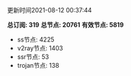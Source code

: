 更新时间2021-08-12 00:37:44

**总订阅: 319**
**总节点: 20761**
**有效节点: 5819**
- ss节点: 4225
- v2ray节点: 1403
- ssr节点: 53
- trojan节点: 138
